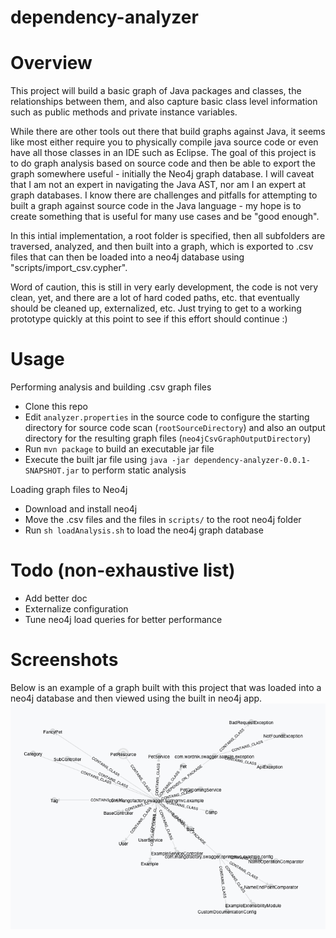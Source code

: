 # dependency-analyzer

# Overview
This project will build a basic graph of Java packages and classes, the relationships between them, and also capture basic class level information such as public methods and private instance variables. 

While there are other tools out there that build graphs against Java, it seems like most either require you to physically compile java source code or even have all those classes in an IDE such as Eclipse.  The goal of this project is to do graph analysis based on source code and then be able to export the graph somewhere useful - initially the Neo4j graph database.  I will caveat that I am not an expert in navigating the Java AST, nor am I an expert at graph databases.  I know there are challenges and pitfalls for attempting to built a graph against source code in the Java language - my hope is to create something that is useful for many use cases and be "good enough". 

In this intial implementation, a root folder is specified, then all subfolders are traversed, analyzed, and then built into a graph, which is exported to .csv files that can then be loaded into a neo4j database using "scripts/import_csv.cypher".

Word of caution, this is still in very early development, the code is not very clean, yet, and there are a lot of hard coded paths, etc. that eventually should be cleaned up, externalized, etc.  Just trying to get to a working prototype quickly at this point to see if this effort should continue :)

# Usage
Performing analysis and building .csv graph files
* Clone this repo
* Edit ```analyzer.properties``` in the source code to configure the starting directory for source code scan (```rootSourceDirectory```) and also an output directory for the resulting graph files (```neo4jCsvGraphOutputDirectory```)
* Run ```mvn package``` to build an executable jar file
* Execute the built jar file using ```java -jar dependency-analyzer-0.0.1-SNAPSHOT.jar``` to perform static analysis

Loading graph files to Neo4j
* Download and install neo4j
* Move the .csv files and the files in ```scripts/``` to the root neo4j folder
* Run ```sh loadAnalysis.sh``` to load the neo4j graph database


# Todo (non-exhaustive list)
* Add better doc
* Externalize configuration
* Tune neo4j load queries for better performance

# Screenshots
Below is an example of a graph built with this project that was loaded into a neo4j database and then viewed using the built in neo4j app.
![Alt text](images/neo4jgraph.png?raw=true "sample neo4j graph created")
